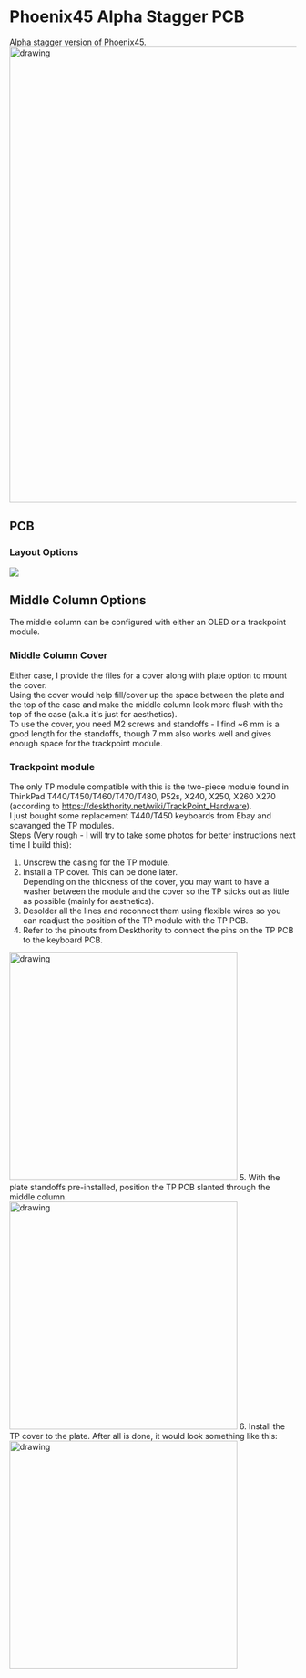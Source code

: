 # Phoenix45 Alpha Stagger PCB
Alpha stagger version of Phoenix45.  
<img src="https://github.com/galvy0/phoenix45_alpha/blob/main/images/TP_finished.jpg" alt="drawing" width="800"/>

## PCB
### Layout Options
![](https://github.com/galvy0/phoenix45_alpha/blob/main/images/phoenix45_alpha_layout.jpg)

## Middle Column Options
The middle column can be configured with either an OLED or a trackpoint module.  

### Middle Column Cover
Either case, I provide the files for a cover along with plate option to mount the cover.  
Using the cover would help fill/cover up the space between the plate and the top of the case and make the middle column look more flush with the top of the case (a.k.a it's just for aesthetics).  
To use the cover, you need M2 screws and standoffs - I find ~6 mm is a good length for the standoffs, though 7 mm also works well and gives enough space for the trackpoint module.  

### Trackpoint module
The only TP module compatible with this is the two-piece module found in ThinkPad T440/T450/T460/T470/T480, P52s, X240, X250, X260 X270 (according to https://deskthority.net/wiki/TrackPoint_Hardware).  
I just bought some replacement T440/T450 keyboards from Ebay and scavanged the TP modules.  
Steps (Very rough - I will try to take some photos for better instructions next time I build this):  
1. Unscrew the casing for the TP module.
2. Install a TP cover. This can be done later.    
Depending on the thickness of the cover, you may want to have a washer between the module and the cover so the TP sticks out as little as possible (mainly for aesthetics).  
3. Desolder all the lines and reconnect them using flexible wires so you can readjust the position of the TP module with the TP PCB.  
4. Refer to the pinouts from Deskthority to connect the pins on the TP PCB to the keyboard PCB.  
<img src="https://deskthority.net/wiki/images/5/50/Pinout-2-piece-Trackpoint.png" alt="drawing" width="400"/> 
5. With the plate standoffs pre-installed, position the TP PCB slanted through the middle column.  
<img src="https://github.com/galvy0/phoenix45_alpha/blob/main/images/TP_1.jpg" alt="drawing" width="400"/>
6. Install the TP cover to the plate.  
After all is done, it would look something like this: 
<img src="https://github.com/galvy0/phoenix45_alpha/blob/main/images/TP_mounted.jpg" alt="drawing" width="400"/>
